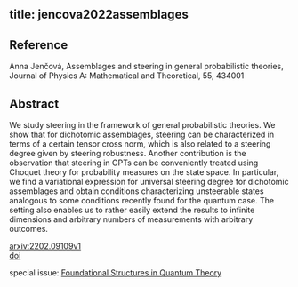 title: jencova2022assemblages
---


## Reference

Anna Jenčová, Assemblages and steering in general probabilistic theories, 
Journal of Physics A: Mathematical and Theoretical, 55, 434001

## Abstract 
  We study steering in the framework of general probabilistic theories. We show
that for dichotomic assemblages, steering can be characterized in terms of a
certain tensor cross norm, which is also related to a steering degree given by
steering robustness. Another contribution is the observation that steering in
GPTs can be conveniently treated using Choquet theory for probability measures
on the state space. In particular, we find a variational expression for
universal steering degree for dichotomic assemblages and obtain conditions
characterizing unsteerable states analogous to some conditions recently found
for the quantum case. The setting also enables us to rather easily extend the
results to infinite dimensions and arbitrary numbers of measurements with
arbitrary outcomes.

    

[arxiv:2202.09109v1](https://arxiv.org/abs/2202.09109v1)    
[doi](https://doi.org/10.1088/1751-8121/ac97ce)

special issue: [Foundational Structures in Quantum Theory](https://iopscience.iop.org/journal/1751-8121/page/foundational-structures-in-quantum-theory)
